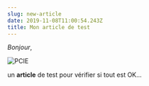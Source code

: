 ```yaml
---
slug: new-article
date: 2019-11-08T11:00:54.243Z
title: Mon article de test
---
```

_Bonjour_,

![PCIE](/assets/img_0964.jpg)

un **article** de test pour vérifier si tout est OK...
